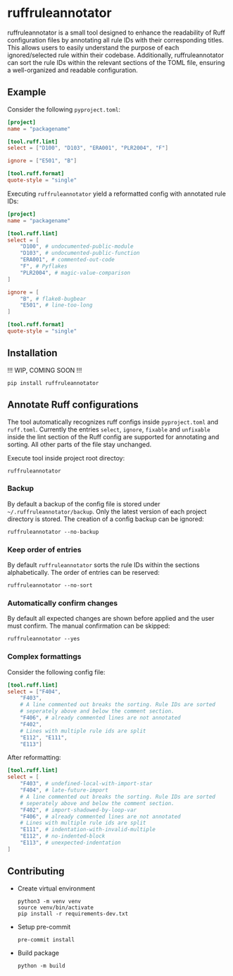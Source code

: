 # ruffruleannotator

ruffruleannotator is a small tool designed to enhance the readability of Ruff configuration files by annotating all rule IDs with their corresponding titles. This allows users to easily understand the purpose of each ignored/selected rule within their codebase. Additionally, ruffruleannotator can sort the rule IDs within the relevant sections of the TOML file, ensuring a well-organized and readable configuration.

## Example 
Consider the following `pyproject.toml`:
```toml
[project]
name = "packagename"

[tool.ruff.lint]
select = ["D100", "D103", "ERA001", "PLR2004", "F"]

ignore = ["E501", "B"]

[tool.ruff.format]
quote-style = "single"
```
Executing `ruffruleannotator` yield a reformatted config with annotated rule IDs:
```toml
[project]
name = "packagename"

[tool.ruff.lint]
select = [
    "D100", # undocumented-public-module
    "D103", # undocumented-public-function
    "ERA001", # commented-out-code
    "F", # Pyflakes
    "PLR2004", # magic-value-comparison
]

ignore = [
    "B", # flake8-bugbear
    "E501", # line-too-long
]

[tool.ruff.format]
quote-style = "single"
```

## Installation
!!! WIP, COMING SOON !!!
```shell
pip install ruffruleannotator
```

## Annotate Ruff configurations 
The tool automatically recognizes ruff configs inside `pyproject.toml` and `ruff.toml`. Currently the entries `select`, `ignore`, `fixable` and `unfixable` inside the lint section of the Ruff config are supported for annotating and sorting. All other parts of the file stay unchanged.

Execute tool inside project root directoy:
```shell
ruffruleannotator
```

### Backup
By default a backup of the config file is stored under `~/.ruffruleannotator/backup`. Only the latest version of each project directory is stored. The creation of a config backup can be ignored:
```shell
ruffruleannotator --no-backup
```

### Keep order of entries
By default `ruffruleannotator` sorts the rule IDs within the sections alphabetically. The order of entries can be reserved: 
```shell
ruffruleannotator --no-sort
```

### Automatically confirm changes
By default all expected changes are shown before applied and the user must confirm. The manual confirmation can be skipped:
```shell
ruffruleannotator --yes
```

### Complex formattings
Consider the following config file:
```toml
[tool.ruff.lint]
select = ["F404",
    "F403",
    # A line commented out breaks the sorting. Rule IDs are sorted
    # seperately above and below the comment section.
    "F406", # already commented lines are not annotated
    "F402",
    # Lines with multiple rule ids are split
    "E112", "E111",
    "E113"]
```
After reformatting:
```toml
[tool.ruff.lint]
select = [
    "F403", # undefined-local-with-import-star
    "F404", # late-future-import
    # A line commented out breaks the sorting. Rule IDs are sorted
    # seperately above and below the comment section.
    "F402", # import-shadowed-by-loop-var
    "F406", # already commented lines are not annotated
    # Lines with multiple rule ids are split
    "E111", # indentation-with-invalid-multiple
    "E112", # no-indented-block
    "E113", # unexpected-indentation
]
```

## Contributing

- Create virtual environment
    ```shell
    python3 -m venv venv
    source venv/bin/activate
    pip install -r requirements-dev.txt
    ```
- Setup pre-commit
    ```shell
    pre-commit install
    ```
- Build package
    ```
    python -m build
    ```
